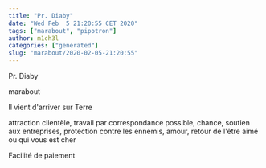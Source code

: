 ```yaml
---
title: "Pr. Diaby"
date: "Wed Feb  5 21:20:55 CET 2020"
tags: ["marabout", "pipotron"]
author: m1ch3l
categories: ["generated"]
slug: "marabout/2020-02-05-21:20:55"
---
```


Pr. Diaby

marabout

Il vient d'arriver sur Terre

attraction clientèle, travail par correspondance possible, chance, soutien aux entreprises, protection contre les ennemis, amour, retour de l'être aimé ou qui vous est cher

Facilité de paiement
